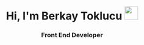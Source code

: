 <h1 align="center"><b>Hi, I'm Berkay Toklucu </b><img src="https://media.giphy.com/media/hvRJCLFzcasrR4ia7z/giphy.gif" width="35"></h1>
<h3 align="center">Front End Developer</h3>
